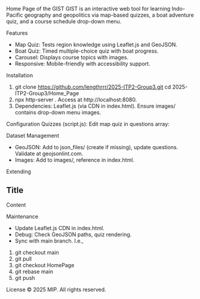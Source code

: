 
Home Page of the GIST
GIST is an interactive web tool for learning Indo-Pacific geography and geopolitics via map-based quizzes, a boat adventure quiz, and a course schedule drop-down menu.


Features
- Map Quiz: Tests region knowledge using Leaflet.js and GeoJSON.
- Boat Quiz: Timed multiple-choice quiz with boat progress.
- Carousel: Displays course topics with images.
- Responsive: Mobile-friendly with accessibility support.


Installation
1. git clone https://github.com/lengthrrr/2025-ITP2-Group3.git
cd 2025-ITP2-Group3/Home_Page
2. npx http-server .
Access at http://localhost:8080.
3. Dependencies: Leaflet.js (via CDN in index.html).
Ensure images/ contains drop-down menu images.


Configuration
Quizzes (script.js): Edit map quiz in questions array:


Dataset Management
- GeoJSON: Add to json_files/ (create if missing), update questions. Validate at geojsonlint.com.
- Images: Add to images/, reference in index.html.


Extending
<section id="new-section"><div class="container"><h2>Title</h2><p>Content</p></div></section>


Maintenance
- Update Leaflet.js CDN in index.html.
- Debug: Check GeoJSON paths, quiz rendering.
- Sync with main branch. I.e.,
1. git checkout main
2. git pull
3. git checkout HomePage
4. git rebase main
5. git push


License
© 2025 MIP. All rights reserved.







